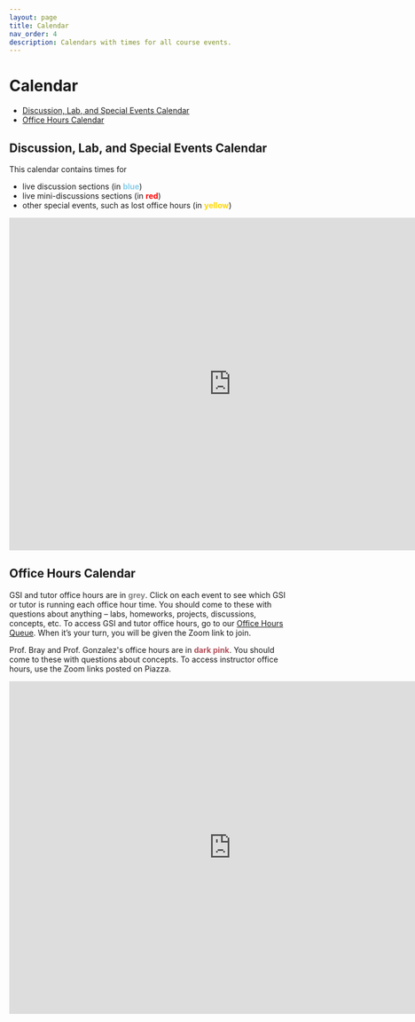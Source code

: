 ```yaml
---
layout: page
title: Calendar
nav_order: 4
description: Calendars with times for all course events.
---
```


# Calendar

- [Discussion, Lab, and Special Events Calendar](#ldlc)
- [Office Hours Calendar](#ohc)

<a name='ldlc'></a>

## Discussion, Lab, and Special Events Calendar

This calendar contains times for

- live discussion sections (in <span style="color:SkyBlue">**blue**</span>)
- live mini-discussions sections (in <span style="color:red">**red**</span>)
- other special events, such as lost office hours (in <span style="color:Gold">**yellow**</span>)

<!-- To access these events, use the Zoom links posted in <b><a href="https://piazza.com/class/ke37haavnl86ul?cid=15">@15 on Piazza</a></b>. -->

<iframe src="https://calendar.google.com/calendar/embed?height=600&amp;wkst=1&amp;bgcolor=%23ffffff&amp;ctz=America%2FLos_Angeles&amp;src=Y19zZ2hiOG9naDdxaGl0Z3BuamlpMG43NW0xb0Bncm91cC5jYWxlbmRhci5nb29nbGUuY29t&amp;src=Y192aGVmZG1sMXJhcm11bHA4YW8yZmlvbXFrOEBncm91cC5jYWxlbmRhci5nb29nbGUuY29t&amp;src=Y181NXBhcjdzcXI4Z3ZkaHNtYmNjcnM4bm11Z0Bncm91cC5jYWxlbmRhci5nb29nbGUuY29t&amp;color=%23D50000&amp;color=%233F51B5&amp;color=%23E4C441&amp;showTitle=0&amp;showCalendars=1&amp;mode=WEEK" style="border-width:0" width="800" height="600" frameborder="0" scrolling="no"></iframe>

<br>

<a name='ohc'></a>

## Office Hours Calendar

GSI and tutor office hours are in <span style="color:Gray">**grey**</span>. Click on each event to see which GSI or tutor is running each office hour time. You should come to these with questions about anything – labs, homeworks, projects, discussions, concepts, etc. To access GSI and tutor office hours, go to our [Office Hours Queue](http://oh.ds100.org). When it’s your turn, you will be given the Zoom link to join.

Prof. Bray and Prof. Gonzalez's office hours are in <span style="color:#b2505b">**dark pink**</span>. You should come to these with questions about concepts. To access instructor office hours, use the Zoom links posted on Piazza.

<!-- Lost office hours are also in <span style="color:#b2505b">**dark pink**</span>. You should come to these if you feel behind in the course and would like help with the material (but not with assignments). -->

<iframe src="https://calendar.google.com/calendar/embed?height=600&amp;wkst=1&amp;bgcolor=%23ffffff&amp;ctz=America%2FLos_Angeles&amp;showTitle=0&amp;showCalendars=1&amp;mode=WEEK&amp;src=Y19oZGRxMzVuajZxZmozZjE4bTJ1MGQzaXBjOEBncm91cC5jYWxlbmRhci5nb29nbGUuY29t&amp;src=Y184bmwxb2JzcGE5NGUxZGJ1Z2RoamFhcjQxZ0Bncm91cC5jYWxlbmRhci5nb29nbGUuY29t&amp;color=%23AD1457&amp;color=%23616161" style="border-width:0" width="800" height="600" frameborder="0" scrolling="no"></iframe>
